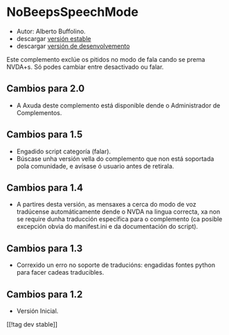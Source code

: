 # NoBeepsSpeechMode #
*	 Autor: Alberto Buffolino.
*	 descargar [versión estable][1]
*	 descargar [versión de desenvolvemento][2]

Este complemento exclúe os pitidos no  modo de fala cando se prema NVDA+s.
Só podes cambiar entre desactivado ou falar.

## Cambios para 2.0 ##
*	 A Axuda deste complemento está disponible dende o Administrador de
   Complementos.

## Cambios para 1.5 ##
*	 Engadido script categoría (falar).
*	 Búscase unha versión vella do complemento que non está soportada pola
   comunidade, e avísase ó usuario antes de retirala.

## Cambios para 1.4 ##
*	 A partires desta versión, as mensaxes a cerca do modo de voz tradúcense
   automáticamente dende o NVDA na lingua correcta, xa non se require dunha
   traducción específica para o complemento (ca  posible excepción obvia do
   manifest.ini e da documentación do script).

## Cambios para 1.3 ##
*	 Correxido un erro no soporte de traducións: engadidas fontes python para
   facer cadeas traducibles.

## Cambios para 1.2 ##
*	 Versión Inicial.

[[!tag dev stable]]

[1]: https://www.nvaccess.org/addonStore/legacy?file=nb

[2]: https://www.nvaccess.org/addonStore/legacy?file=nb-dev
